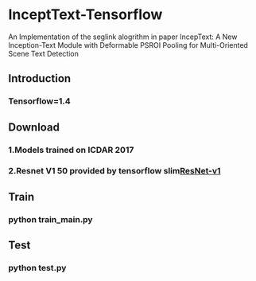 # InceptText-Tensorflow
An Implementation of the seglink alogrithm in paper IncepText: A New Inception-Text Module with Deformable PSROI Pooling for Multi-Oriented Scene Text Detection

## Introduction
### Tensorflow=1.4

## Download
### 1.Models trained on ICDAR 2017
### 2.Resnet V1 50 provided by tensorflow slim[ResNet-v1](http://download.tensorflow.org/models/resnet_v1_50_2016_08_28.tar.gz)

## Train
### python train_main.py

## Test
### python test.py